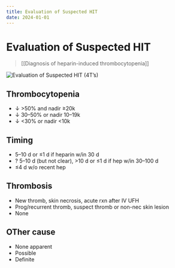 ```yaml
---
title: Evaluation of Suspected HIT
date: 2024-01-01
---
```

# Evaluation of Suspected HIT

> [[Diagnosis of heparin-induced thrombocytopenia]]

![Evaluation of Suspected HIT](https://i.imgur.com/rucrha3.png)
(4T’s)

## Thrombocytopenia

* ↓ >50% and nadir ≥20k
* ↓ 30–50% or nadir 10–19k
* ↓ <30% or nadir <10k

## Timing

* 5–10 d or ≤1 d if heparin w/in 30 d
* ? 5–10 d (but not clear), >10 d or ≤1 d if hep w/in 30–100 d
* ≤4 d w/o recent hep

## Thrombosis

* New thromb, skin necrosis, acute rxn after IV UFH
* Prog/recurrent thromb, suspect thromb or non-nec skin lesion
* None

## OTher cause

* None apparent
* Possible
* Definite
